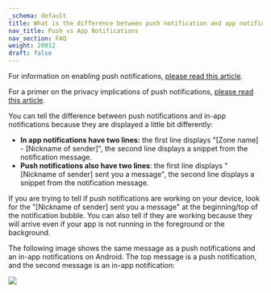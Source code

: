 ```yaml
---
_schema: default
title: What is the difference between push notification and app notifications?
nav_title: Push vs App Notifications
nav_section: FAQ
weight: 20012
draft: false
---
```

For information on enabling push notifications, <a href="https://app.docs.diode.io/docs/using/enable-push-notifications/" target="_blank" rel="noopener">please read this article</a>.

For a primer on the privacy implications of push notifications, <a href="https://app.docs.diode.io/docs/faq/how-do-notifications-impact-privacy/" target="_blank" rel="noopener">please read this article</a>.

You can tell the difference between push notifications and in-app notifications because they are displayed a little bit differently:

* **In app notifications have two lines:** the first line displays "\[Zone name\] - \[Nickname of sender\]", the second line displays a snippet from the notification message.
* **Push notifications also have two lines**: the first line displays "\[Nickname of sender\] sent you a message", the second line displays a snippet from the notification message.

If you are trying to tell if push notifications are working on your device, look for the "\[Nickname of sender\] sent you a message" at the beginning/top of the notification bubble.  You can also tell if they are working because they will arrive even if your app is not running in the foreground or the background.

The following image shows the same message as a push notifications and an in-app notifications on Android.  The top message is a push notification, and the second message is an in-app notification:

![](/uploads/image-196.png)